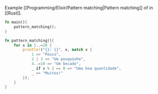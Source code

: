 Example [[Programming/Elixir/Pattern matching|Pattern matching]]  of in [[Rust]].
```rust
fn main(){
	pattern_matching();
}

fn pattern_matching(){
	for x in 1..=20 {
		println!("{}: {}", x, match x {
			1 => "Pouco",
			2 | 3 => "Um pouquinho",
			4..=10 => "Um bocado",
			_ if x % 2 == 0 => "Uma boa quantidade",
			_ => "Muitos!"
		});
	}
}
```